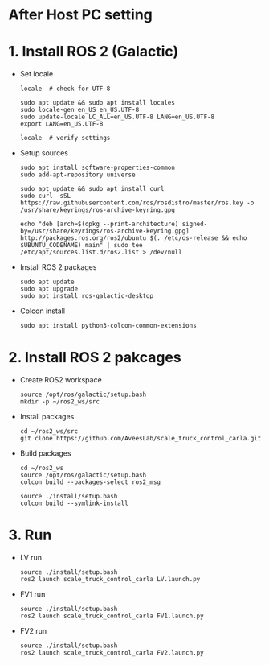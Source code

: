 # After Host PC setting

# 1. Install ROS 2 (Galactic)

- Set locale
    ```
    locale  # check for UTF-8

    sudo apt update && sudo apt install locales
    sudo locale-gen en_US en_US.UTF-8
    sudo update-locale LC_ALL=en_US.UTF-8 LANG=en_US.UTF-8
    export LANG=en_US.UTF-8

    locale  # verify settings
    ```
- Setup sources
    ```
    sudo apt install software-properties-common
    sudo add-apt-repository universe
    ```
    ```
    sudo apt update && sudo apt install curl
    sudo curl -sSL https://raw.githubusercontent.com/ros/rosdistro/master/ros.key -o /usr/share/keyrings/ros-archive-keyring.gpg
    ```
    ```
    echo "deb [arch=$(dpkg --print-architecture) signed-by=/usr/share/keyrings/ros-archive-keyring.gpg] http://packages.ros.org/ros2/ubuntu $(. /etc/os-release && echo $UBUNTU_CODENAME) main" | sudo tee /etc/apt/sources.list.d/ros2.list > /dev/null
    ```
- Install ROS 2 packages
    ```
    sudo apt update
    sudo apt upgrade
    sudo apt install ros-galactic-desktop
    ```
- Colcon install
    ```
    sudo apt install python3-colcon-common-extensions
    ```
    
# 2. Install ROS 2 pakcages
- Create ROS2 workspace
    ```
    source /opt/ros/galactic/setup.bash
    mkdir -p ~/ros2_ws/src
    ```
- Install packages
    ```
    cd ~/ros2_ws/src
    git clone https://github.com/AveesLab/scale_truck_control_carla.git
    ```
- Build packages
    ```
    cd ~/ros2_ws
    source /opt/ros/galactic/setup.bash
    colcon build --packages-select ros2_msg
    ```
    ```
    source ./install/setup.bash
    colcon build --symlink-install
    ```

# 3. Run
- LV run
    ```
    source ./install/setup.bash
    ros2 launch scale_truck_control_carla LV.launch.py 
    ```
- FV1 run
    ```
    source ./install/setup.bash
    ros2 launch scale_truck_control_carla FV1.launch.py 
    ```
- FV2 run
    ```
    source ./install/setup.bash
    ros2 launch scale_truck_control_carla FV2.launch.py 
    ```


